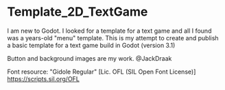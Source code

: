 # Template_2D_TextGame

I am new to Godot. I looked for a template for a text game
and all I found was a years-old "menu" template. This is my
attempt to create and publish a basic template for a text
game build in Godot (version 3.1)

Button and background images are my work.
@JackDraak

Font resource:
"Gidole Regular" [Lic. OFL (SIL Open Font License)]
https://scripts.sil.org/OFL
